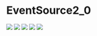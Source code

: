 # EventSource2_0


<img src = "Simulator Screen Shot - iPhone SE (2nd generation) - 2020-06-26 at 08.24.37">
<img src = "Simulator Screen Shot - iPhone SE (2nd generation) - 2020-06-26 at 08.24.47">
<img src = "Simulator Screen Shot - iPhone SE (2nd generation) - 2020-06-26 at 08.24.50">
<img src = "Simulator Screen Shot - iPhone SE (2nd generation) - 2020-06-26 at 08.24.56">
<img src = "Simulator Screen Shot - iPhone SE (2nd generation) - 2020-06-26 at 08.25.01">
